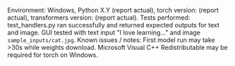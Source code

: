  Environment: Windows, Python X.Y (report actual), torch version: (report actual), transformers version: (report actual).
 Tests performed:
 test_handlers.py ran successfully and returned expected outputs for text and image.
 GUI tested with text input "I love learning..." and image `sample_inputs/cat.jpg`.
 Known issues / notes:
 First model run may take >30s while weights download.
 Microsoft Visual C++ Redistributable may be required for torch on Windows.